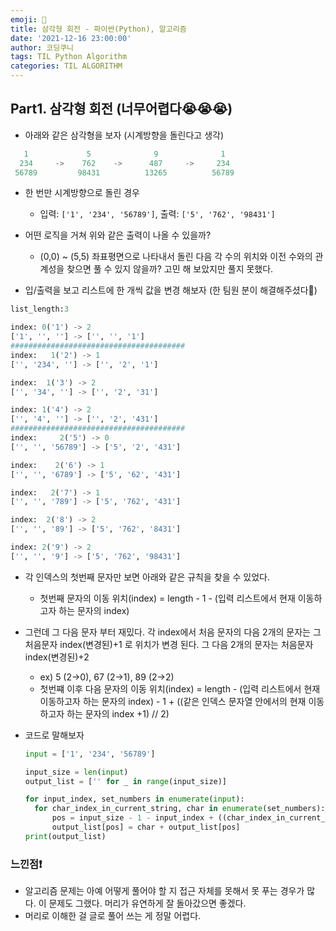 ```yaml
---
emoji: 🦭
title: 삼각형 회전 - 파이썬(Python), 알고리즘
date: '2021-12-16 23:00:00'
author: 코딩쿠니
tags: TIL Python Algorithm
categories: TIL ALGORITHM
---
```


## Part1. 삼각형 회전 (너무어렵다😭😭😭)
  * 아래와 같은 삼각형을 보자 (시계방향을 돌린다고 생각)
   ```python
      1             5              9              1
     234     ->    762    ->      487     ->     234
    56789         98431          13265          56789
   ```
   * 한 번만 시계방향으로 돌린 경우
     * 입력: `['1', '234', '56789']`, 출력: `['5', '762', '98431']`

  * 어떤 로직을 거쳐 위와 같은 출력이 나올 수 있을까?
    * (0,0) ~ (5,5) 좌표평면으로 나타내서 돌린 다음 각 수의 위치와 이전 수와의 관계성을 찾으면 풀 수 있지 않을까? 고민 해 보았지만 풀지 못했다.

*  입/출력을 보고 리스트에 한 개씩 값을 변경 해보자 (한 팀원 분이 해결해주셨다🙂)
  ```python
list_length:3

index: 0('1') -> 2 
['1', '', ''] -> ['', '', '1']
#######################################
index:   1('2') -> 1 
['', '234', ''] -> ['', '2', '1']

index:  1('3') -> 2 
['', '34', ''] -> ['', '2', '31']

index: 1('4') -> 2 
['', '4', ''] -> ['', '2', '431']
#######################################
index:     2('5') -> 0
['', '', '56789'] -> ['5', '2', '431']

index:    2('6') -> 1
['', '', '6789'] -> ['5', '62', '431']

index:   2('7') -> 1
['', '', '789'] -> ['5', '762', '431']

index:  2('8') -> 2
['', '', '89'] -> ['5', '762', '8431']

index: 2('9') -> 2
['', '', '9'] -> ['5', '762', '98431']
  ```
  * 각 인덱스의 첫번째 문자만 보면 아래와 같은 규칙을 찾을 수 있었다.
    * 첫번째 문자의 이동 위치(index) = length - 1 - (입력 리스트에서 현재 이동하고자 하는 문자의 index)
  * 그런데 그 다음 문자 부터 재밌다. 각 index에서 처음 문자의 다음 2개의 문자는 그 처음문자 index(변경된)+1 로 위치가 변경 된다. 그 다음 2개의 문자는 처음문자 index(변경된)+2
    * ex) 5 (2->0), 67 (2->1), 89 (2->2)
    * 첫번쨰 이후 다음 문자의 이동 위치(index) = length - (입력 리스트에서 현재 이동하고자 하는 문자의 index) - 1 + ((같은 인덱스 문자열 안에서의 현재 이동하고자 하는 문자의 index +1) // 2)


* 코드로 말해보자
  ```python
  input = ['1', '234', '56789']
  
  input_size = len(input)
  output_list = ['' for _ in range(input_size)]

  for input_index, set_numbers in enumerate(input):
    for char_index_in_current_string, char in enumerate(set_numbers):
        pos = input_size - 1 - input_index + ((char_index_in_current_string+1)//2)
        output_list[pos] = char + output_list[pos]
  print(output_list)
  ```

### 느낀점❗
* 알고리즘 문제는 아예 어떻게 풀어야 할 지 접근 자체를 못해서 못 푸는 경우가 많다. 이 문제도 그랬다. 머리가 유연하게 잘 돌아갔으면 좋겠다.
* 머리로 이해한 걸 글로 풀어 쓰는 게 정말 어렵다.

```toc
```